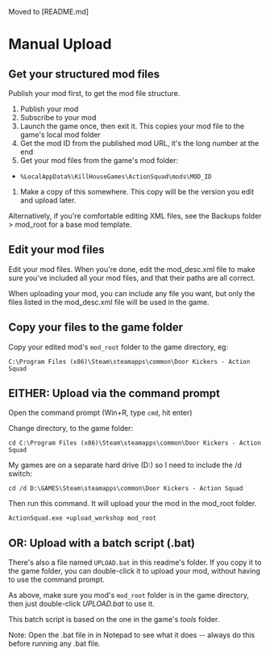Moved to [README.md]

# Manual Upload

## Get your structured mod files

Publish your mod first, to get the mod file structure.

1. Publish your mod
1. Subscribe to your mod
1. Launch the game once, then exit it. This copies your mod file to the game's local mod folder
1. Get the mod ID from the published mod URL, it's the long number at the end
1. Get your mod files from the game's mod folder:
  - `%LocalAppData%\KillHouseGames\ActionSquad\mods\MOD_ID`
1. Make a copy of this somewhere. This copy will be the version you edit and upload later.

Alternatively, if you're comfortable editing XML files, see the Backups folder > mod_root for a base mod template.

## Edit your mod files

Edit your mod files. When you're done, edit the mod_desc.xml file to make sure you've included all your mod files, and that their paths are all correct.

When uploading your mod, you can include any file you want, but only the files listed in the mod_desc.xml file will be used in the game.

## Copy your files to the game folder

Copy your edited mod's `mod_root` folder to the game directory, eg:

`C:\Program Files (x86)\Steam\steamapps\common\Door Kickers - Action Squad`

## EITHER: Upload via the command prompt

Open the command prompt (Win+R, type `cmd`, hit enter)

Change directory, to the game folder:

`cd C:\Program Files (x86)\Steam\steamapps\common\Door Kickers - Action Squad`

My games are on a separate hard drive (D:) so I need to include the /d switch:

`cd /d D:\GAMES\Steam\steamapps\common\Door Kickers - Action Squad`

Then run this command. It will upload your the mod in the mod_root folder.

`ActionSquad.exe +upload_workshop mod_root`

## OR: Upload with a batch script (.bat)

There's also a file named `UPLOAD.bat` in this readme's folder. If you copy it to the game folder, you can double-click it to upload your mod, without having to use the command prompt.

As above, make sure you mod's `mod_root` folder is in the game directory, then just double-click _UPLOAD.bat_ to use it.

This batch script is based on the one in the game's _tools_ folder.

Note: Open the .bat file in in Notepad to see what it does -- always do this before running any .bat file.

